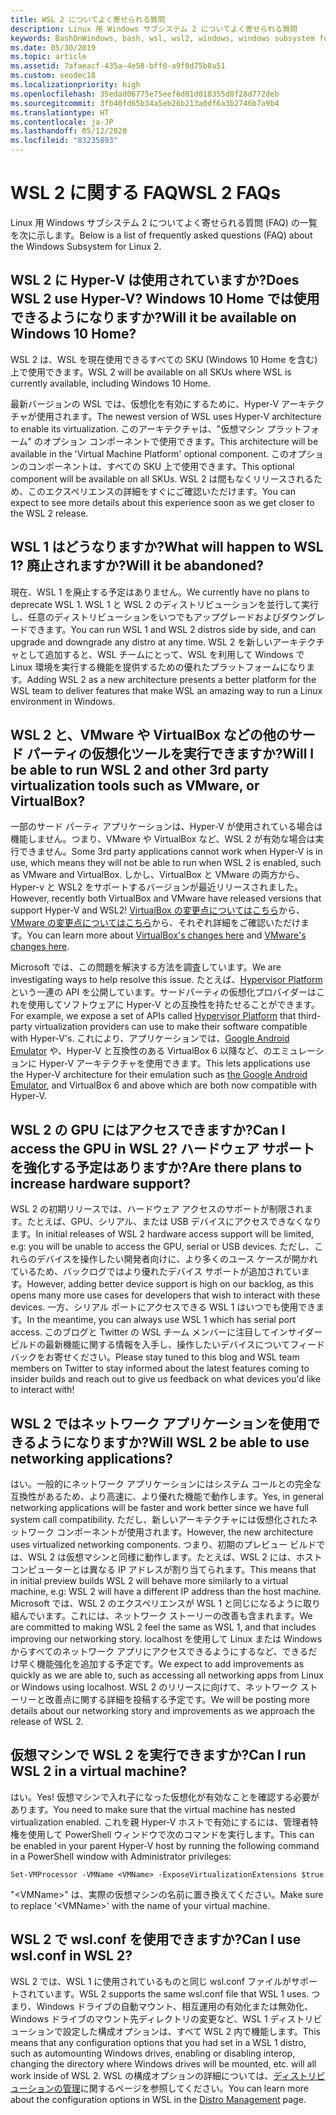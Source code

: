 ```yaml
---
title: WSL 2 についてよく寄せられる質問
description: Linux 用 Windows サブシステム 2 についてよく寄せられる質問
keywords: BashOnWindows, bash, wsl, wsl2, windows, windows subsystem for linux, windowssubsystem, ubuntu, debian, suse, windows 10, インストール
ms.date: 05/30/2019
ms.topic: article
ms.assetid: 7afaeacf-435a-4e58-bff0-a9f0d75b8a51
ms.custom: seodec18
ms.localizationpriority: high
ms.openlocfilehash: 35edad06775e75eef6d81d018355d8f28d772deb
ms.sourcegitcommit: 3fb40fd65b34a5eb26b213a0df6a3b2746b7a9b4
ms.translationtype: HT
ms.contentlocale: ja-JP
ms.lasthandoff: 05/12/2020
ms.locfileid: "83235893"
---
```

# <a name="wsl-2-faqs"></a><span data-ttu-id="d8dde-104">WSL 2 に関する FAQ</span><span class="sxs-lookup"><span data-stu-id="d8dde-104">WSL 2 FAQs</span></span>

<span data-ttu-id="d8dde-105">Linux 用 Windows サブシステム 2 についてよく寄せられる質問 (FAQ) の一覧を次に示します。</span><span class="sxs-lookup"><span data-stu-id="d8dde-105">Below is a list of frequently asked questions (FAQ) about the Windows Subsystem for Linux 2.</span></span>

## <a name="does-wsl-2-use-hyper-v-will-it-be-available-on-windows-10-home"></a><span data-ttu-id="d8dde-106">WSL 2 に Hyper-V は使用されていますか?</span><span class="sxs-lookup"><span data-stu-id="d8dde-106">Does WSL 2 use Hyper-V?</span></span> <span data-ttu-id="d8dde-107">Windows 10 Home では使用できるようになりますか?</span><span class="sxs-lookup"><span data-stu-id="d8dde-107">Will it be available on Windows 10 Home?</span></span>

<span data-ttu-id="d8dde-108">WSL 2 は、WSL を現在使用できるすべての SKU (Windows 10 Home を含む) 上で使用できます。</span><span class="sxs-lookup"><span data-stu-id="d8dde-108">WSL 2 will be available on all SKUs where WSL is currently available, including Windows 10 Home.</span></span>

<span data-ttu-id="d8dde-109">最新バージョンの WSL では、仮想化を有効にするために、Hyper-V アーキテクチャが使用されます。</span><span class="sxs-lookup"><span data-stu-id="d8dde-109">The newest version of WSL uses Hyper-V architecture to enable its virtualization.</span></span> <span data-ttu-id="d8dde-110">このアーキテクチャは、"仮想マシン プラットフォーム" のオプション コンポーネントで使用できます。</span><span class="sxs-lookup"><span data-stu-id="d8dde-110">This architecture will be available in the 'Virtual Machine Platform' optional component.</span></span> <span data-ttu-id="d8dde-111">このオプションのコンポーネントは、すべての SKU 上で使用できます。</span><span class="sxs-lookup"><span data-stu-id="d8dde-111">This optional component will be available on all SKUs.</span></span> <span data-ttu-id="d8dde-112">WSL 2 は間もなくリリースされるため、このエクスペリエンスの詳細をすぐにご確認いただけます。</span><span class="sxs-lookup"><span data-stu-id="d8dde-112">You can expect to see more details about this experience soon as we get closer to the WSL 2 release.</span></span>

## <a name="what-will-happen-to-wsl-1-will-it-be-abandoned"></a><span data-ttu-id="d8dde-113">WSL 1 はどうなりますか?</span><span class="sxs-lookup"><span data-stu-id="d8dde-113">What will happen to WSL 1?</span></span> <span data-ttu-id="d8dde-114">廃止されますか?</span><span class="sxs-lookup"><span data-stu-id="d8dde-114">Will it be abandoned?</span></span>

<span data-ttu-id="d8dde-115">現在、WSL 1 を廃止する予定はありません。</span><span class="sxs-lookup"><span data-stu-id="d8dde-115">We currently have no plans to deprecate WSL 1.</span></span> <span data-ttu-id="d8dde-116">WSL 1 と WSL 2 のディストリビューションを並行して実行し、任意のディストリビューションをいつでもアップグレードおよびダウングレードできます。</span><span class="sxs-lookup"><span data-stu-id="d8dde-116">You can run WSL 1 and WSL 2 distros side by side, and can upgrade and downgrade any distro at any time.</span></span> <span data-ttu-id="d8dde-117">WSL 2 を新しいアーキテクチャとして追加すると、WSL チームにとって、WSL を利用して Windows で Linux 環境を実行する機能を提供するための優れたプラットフォームになります。</span><span class="sxs-lookup"><span data-stu-id="d8dde-117">Adding WSL 2 as a new architecture presents a better platform for the WSL team to deliver features that make WSL an amazing way to run a Linux environment in Windows.</span></span>

## <a name="will-i-be-able-to-run-wsl-2-and-other-3rd-party-virtualization-tools-such-as-vmware-or-virtualbox"></a><span data-ttu-id="d8dde-118">WSL 2 と、VMware や VirtualBox などの他のサード パーティの仮想化ツールを実行できますか?</span><span class="sxs-lookup"><span data-stu-id="d8dde-118">Will I be able to run WSL 2 and other 3rd party virtualization tools such as VMware, or VirtualBox?</span></span>

<span data-ttu-id="d8dde-119">一部のサード パーティ アプリケーションは、Hyper-V が使用されている場合は機能しません。つまり、VMware や VirtualBox など、WSL 2 が有効な場合は実行できません。</span><span class="sxs-lookup"><span data-stu-id="d8dde-119">Some 3rd party applications cannot work when Hyper-V is in use, which means they will not be able to run when WSL 2 is enabled, such as VMware and VirtualBox.</span></span> <span data-ttu-id="d8dde-120">しかし、VirtualBox と VMware の両方から、Hyper-v と WSL2 をサポートするバージョンが最近リリースされました。</span><span class="sxs-lookup"><span data-stu-id="d8dde-120">However, recently both VirtualBox and VMware have released versions that support Hyper-V and WSL2!</span></span> <span data-ttu-id="d8dde-121">[VirtualBox の変更点についてはこちら][1]から、[VMware の変更点についてはこちら][4]から、それぞれ詳細をご確認いただけます。</span><span class="sxs-lookup"><span data-stu-id="d8dde-121">You can learn more about [VirtualBox's changes here][1] and [VMware's changes here][4].</span></span>

<span data-ttu-id="d8dde-122">Microsoft では、この問題を解決する方法を調査しています。</span><span class="sxs-lookup"><span data-stu-id="d8dde-122">We are investigating ways to help resolve this issue.</span></span> <span data-ttu-id="d8dde-123">たとえば、[Hypervisor Platform][2] という一連の API を公開しています。サードパーティの仮想化プロバイダーはこれを使用してソフトウェアに Hyper-V との互換性を持たせることができます。</span><span class="sxs-lookup"><span data-stu-id="d8dde-123">For example, we expose a set of APIs called [Hypervisor Platform][2] that third-party virtualization providers can use to make their software compatible with Hyper-V's.</span></span> <span data-ttu-id="d8dde-124">これにより、アプリケーションでは、[Google Android Emulator][3] や、Hyper-V と互換性のある VirtualBox 6 以降など、のエミュレーションに Hyper-V アーキテクチャを使用できます。</span><span class="sxs-lookup"><span data-stu-id="d8dde-124">This lets applications use the Hyper-V architecture for their emulation such as [the Google Android Emulator][3], and VirtualBox 6 and above which are both now compatible with Hyper-V.</span></span>

## <a name="can-i-access-the-gpu-in-wsl-2-are-there-plans-to-increase-hardware-support"></a><span data-ttu-id="d8dde-125">WSL 2 の GPU にはアクセスできますか?</span><span class="sxs-lookup"><span data-stu-id="d8dde-125">Can I access the GPU in WSL 2?</span></span> <span data-ttu-id="d8dde-126">ハードウェア サポートを強化する予定はありますか?</span><span class="sxs-lookup"><span data-stu-id="d8dde-126">Are there plans to increase hardware support?</span></span>

<span data-ttu-id="d8dde-127">WSL 2 の初期リリースでは、ハードウェア アクセスのサポートが制限されます。たとえば、GPU、シリアル、または USB デバイスにアクセスできなくなります。</span><span class="sxs-lookup"><span data-stu-id="d8dde-127">In initial releases of WSL 2 hardware access support will be limited, e.g: you will be unable to access the GPU, serial or USB devices.</span></span> <span data-ttu-id="d8dde-128">ただし、これらのデバイスを操作したい開発者向けに、より多くのユース ケースが開かれているため、バックログではより優れたデバイス サポートが追加されています。</span><span class="sxs-lookup"><span data-stu-id="d8dde-128">However, adding better device support is high on our backlog, as this opens many more use cases for developers that wish to interact with these devices.</span></span> <span data-ttu-id="d8dde-129">一方、シリアル ポートにアクセスできる WSL 1 はいつでも使用できます。</span><span class="sxs-lookup"><span data-stu-id="d8dde-129">In the meantime, you can always use WSL 1 which has serial port access.</span></span> <span data-ttu-id="d8dde-130">このブログと Twitter の WSL チーム メンバーに注目してインサイダー ビルドの最新機能に関する情報を入手し、操作したいデバイスについてフィードバックをお寄せください。</span><span class="sxs-lookup"><span data-stu-id="d8dde-130">Please stay tuned to this blog and WSL team members on Twitter to stay informed about the latest features coming to insider builds and reach out to give us feedback on what devices you'd like to interact with!</span></span>

## <a name="will-wsl-2-be-able-to-use-networking-applications"></a><span data-ttu-id="d8dde-131">WSL 2 ではネットワーク アプリケーションを使用できるようになりますか?</span><span class="sxs-lookup"><span data-stu-id="d8dde-131">Will WSL 2 be able to use networking applications?</span></span>

<span data-ttu-id="d8dde-132">はい。一般的にネットワーク アプリケーションにはシステム コールとの完全な互換性があるため、より高速に、より優れた機能で動作します。</span><span class="sxs-lookup"><span data-stu-id="d8dde-132">Yes, in general networking applications will be faster and work better since we have full system call compatibility.</span></span> <span data-ttu-id="d8dde-133">ただし、新しいアーキテクチャには仮想化されたネットワーク コンポーネントが使用されます。</span><span class="sxs-lookup"><span data-stu-id="d8dde-133">However, the new architecture uses virtualized networking components.</span></span> <span data-ttu-id="d8dde-134">つまり、初期のプレビュー ビルドでは、WSL 2 は仮想マシンと同様に動作します。たとえば、WSL 2 には、ホスト コンピューターとは異なる IP アドレスが割り当てられます。</span><span class="sxs-lookup"><span data-stu-id="d8dde-134">This means that in initial preview builds WSL 2 will behave more similarly to a virtual machine, e.g: WSL 2 will have a different IP address than the host machine.</span></span> <span data-ttu-id="d8dde-135">Microsoft では、WSL 2 のエクスペリエンスが WSL 1 と同じになるように取り組んでいます。これには、ネットワーク ストーリーの改善も含まれます。</span><span class="sxs-lookup"><span data-stu-id="d8dde-135">We are committed to making WSL 2 feel the same as WSL 1, and that includes improving our networking story.</span></span> <span data-ttu-id="d8dde-136">localhost を使用して Linux または Windows からすべてのネットワーク アプリにアクセスできるようにするなど、できるだけ早く機能強化を追加する予定です。</span><span class="sxs-lookup"><span data-stu-id="d8dde-136">We expect to add improvements as quickly as we are able to, such as accessing all networking apps from Linux or Windows using localhost.</span></span> <span data-ttu-id="d8dde-137">WSL 2 のリリースに向けて、ネットワーク ストーリーと改善点に関する詳細を投稿する予定です。</span><span class="sxs-lookup"><span data-stu-id="d8dde-137">We will be posting more details about our networking story and improvements as we approach the release of WSL 2.</span></span>

## <a name="can-i-run-wsl-2-in-a-virtual-machine"></a><span data-ttu-id="d8dde-138">仮想マシンで WSL 2 を実行できますか?</span><span class="sxs-lookup"><span data-stu-id="d8dde-138">Can I run WSL 2 in a virtual machine?</span></span>

<span data-ttu-id="d8dde-139">はい。</span><span class="sxs-lookup"><span data-stu-id="d8dde-139">Yes!</span></span> <span data-ttu-id="d8dde-140">仮想マシンで入れ子になった仮想化が有効なことを確認する必要があります。</span><span class="sxs-lookup"><span data-stu-id="d8dde-140">You need to make sure that the virtual machine has nested virtualization enabled.</span></span> <span data-ttu-id="d8dde-141">これを親 Hyper-V ホストで有効にするには、管理者特権を使用して PowerShell ウィンドウで次のコマンドを実行します。</span><span class="sxs-lookup"><span data-stu-id="d8dde-141">This can be enabled in your parent Hyper-V host by running the following command in a PowerShell window with Administrator privileges:</span></span>

`Set-VMProcessor -VMName <VMName> -ExposeVirtualizationExtensions $true`

<span data-ttu-id="d8dde-142">"&lt;VMName&gt;" は、実際の仮想マシンの名前に置き換えてください。</span><span class="sxs-lookup"><span data-stu-id="d8dde-142">Make sure to replace '&lt;VMName&gt;' with the name of your virtual machine.</span></span>

## <a name="can-i-use-wslconf-in-wsl-2"></a><span data-ttu-id="d8dde-143">WSL 2 で wsl.conf を使用できますか?</span><span class="sxs-lookup"><span data-stu-id="d8dde-143">Can I use wsl.conf in WSL 2?</span></span>

<span data-ttu-id="d8dde-144">WSL 2 では、WSL 1 に使用されているものと同じ wsl.conf ファイルがサポートされています。</span><span class="sxs-lookup"><span data-stu-id="d8dde-144">WSL 2 supports the same wsl.conf file that WSL 1 uses.</span></span> <span data-ttu-id="d8dde-145">つまり、Windows ドライブの自動マウント、相互運用の有効化または無効化、Windows ドライブのマウント先ディレクトリの変更など、WSL 1 ディストリビューションで設定した構成オプションは、すべて WSL 2 内で機能します。</span><span class="sxs-lookup"><span data-stu-id="d8dde-145">This means that any configuration options that you had set in a WSL 1 distro, such as automounting Windows drives, enabling or disabling interop, changing the directory where Windows drives will be mounted, etc. will all work inside of WSL 2.</span></span> <span data-ttu-id="d8dde-146">WSL の構成オプションの詳細については、[ディストリビューションの管理](./wsl-config.md)に関するページを参照してください。</span><span class="sxs-lookup"><span data-stu-id="d8dde-146">You can learn more about the configuration options in WSL in the [Distro Management](./wsl-config.md) page.</span></span>

 [1]: https://www.virtualbox.org/wiki/Changelog-6.0
 [2]: https://docs.microsoft.com/virtualization/api/
 [3]: https://devblogs.microsoft.com/visualstudio/hyper-v-android-emulator-support/
 [4]: https://blogs.vmware.com/workstation/2020/01/vmware-workstation-tech-preview-20h1.html